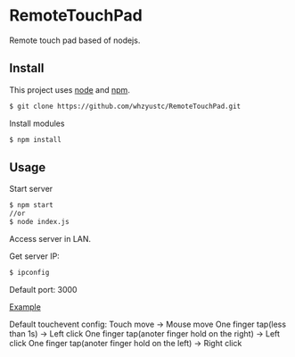 # RemoteTouchPad
Remote touch pad based of nodejs.



## Install 

This project uses [node](https://nodejs.org/en/) and [npm](https://www.npmjs.com/). 

```sh
$ git clone https://github.com/whzyustc/RemoteTouchPad.git
```



Install modules

```bash
$ npm install 
```



## Usage

Start server 

```bash
$ npm start
//or
$ node index.js
```



Access server in LAN. 

Get server IP:

```bash
$ ipconfig
```

Default port: 3000

[Example](http://192.168.3.5:3000/)


Default touchevent config:
Touch move -> Mouse move
One finger tap(less than 1s) -> Left click
One finger tap(anoter finger hold on the right) -> Left click
One finger tap(anoter finger hold on the left) -> Right click




